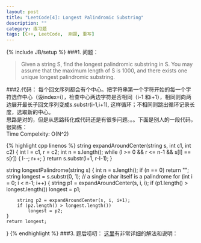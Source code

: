 ```yaml
---
layout: post
title: "LeetCode[4]: Longest Palindromic Substring"
description: ""
category: 练习题
tags: [C++, LeetCode,  刷题, 重写]
---
```

{% include JB/setup %}
###1. 问题：
<blockquote>
Given a string S, find the longest palindromic substring in S. You may assume that the maximum length of S is 1000, and there exists one unique longest palindromic substring.
</blockquote>
###2.代码：
每个回文序列都会有个中心。把字符串第一个字符开始的每一个字符选作中心（设index=i），检查中心两边字符是否相同（i-1 和i+1），相同则向两边展开最长子回文序列变成s.substr(i-1,i+1), 这样循环；不相同则跳出循环记录长度，选取新的中心。<br>
思路是对的，但是从思路转化成代码还是有很多问题。。。下面是别人的一段代码，很简练：<br>
Time Compelxity: O(N^2)<br>

{% highlight cpp linenos %}
string expandAroundCenter(string s, int c1, int c2) {
    int l = c1, r = c2;
    int n = s.length();
    while (l >= 0 && r <= n-1 && s[l] == s[r])
    {
        l--;
        r++;
    }
    return s.substr(l+1, r-l-1);
}

string longestPalindrome(string s) {
    int n = s.length();
    if (n == 0) return "";
    string longest = s.substr(0, 1);  // a single char itself is a palindrome
    for (int i = 0; i < n-1; i++) 
    {
        string p1 = expandAroundCenter(s, i, i);
        if (p1.length() > longest.length())
            longest = p1;

        string p2 = expandAroundCenter(s, i, i+1);
        if (p2.length() > longest.length())
            longest = p2;
    }
    return longest;
}
{% endhighlight %}
###3. 题后唠叨：
[这里](http://discuss.leetcode.com/questions/178/longest-palindromic-substring)有非常详细的解法和说明：<br>
